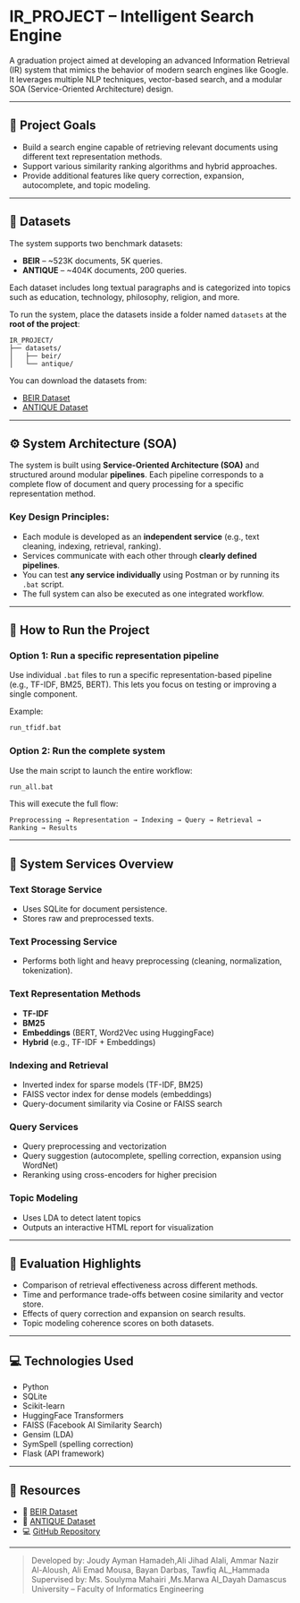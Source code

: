 
# IR_PROJECT – Intelligent Search Engine

A graduation project aimed at developing an advanced Information Retrieval (IR) system that mimics the behavior of modern search engines like Google. It leverages multiple NLP techniques, vector-based search, and a modular SOA (Service-Oriented Architecture) design.

---

## 🎯 Project Goals

- Build a search engine capable of retrieving relevant documents using different text representation methods.
- Support various similarity ranking algorithms and hybrid approaches.
- Provide additional features like query correction, expansion, autocomplete, and topic modeling.

---

## 📂 Datasets

The system supports two benchmark datasets:

- **BEIR** – ~523K documents, 5K queries.
- **ANTIQUE** – ~404K documents, 200 queries.

Each dataset includes long textual paragraphs and is categorized into topics such as education, technology, philosophy, religion, and more.

To run the system, place the datasets inside a folder named `datasets` at the **root of the project**:

```
IR_PROJECT/
├── datasets/
│   ├── beir/
│   └── antique/
```

You can download the datasets from:
- [BEIR Dataset](https://drive.google.com/drive/folders/1Q2TMOtzM8qTreqlwZbfsn57JDZsjYb9G)
- [ANTIQUE Dataset](https://drive.google.com/drive/folders/1KPkX8I8t5CD83Mzd7v0G0i9ZGRwP4FGB)

---

## ⚙️ System Architecture (SOA)

The system is built using **Service-Oriented Architecture (SOA)** and structured around modular **pipelines**. Each pipeline corresponds to a complete flow of document and query processing for a specific representation method.

### Key Design Principles:
- Each module is developed as an **independent service** (e.g., text cleaning, indexing, retrieval, ranking).
- Services communicate with each other through **clearly defined pipelines**.
- You can test **any service individually** using Postman or by running its `.bat` script.
- The full system can also be executed as one integrated workflow.

---

## 🔧 How to Run the Project

### Option 1: Run a specific representation pipeline

Use individual `.bat` files to run a specific representation-based pipeline (e.g., TF-IDF, BM25, BERT). This lets you focus on testing or improving a single component.

Example:
```bash
run_tfidf.bat
```

### Option 2: Run the complete system

Use the main script to launch the entire workflow:
```bash
run_all.bat
```

This will execute the full flow:
```
Preprocessing → Representation → Indexing → Query → Retrieval → Ranking → Results
```

---

## 🔹 System Services Overview

### Text Storage Service
- Uses SQLite for document persistence.
- Stores raw and preprocessed texts.

### Text Processing Service
- Performs both light and heavy preprocessing (cleaning, normalization, tokenization).

### Text Representation Methods
- **TF-IDF**
- **BM25**
- **Embeddings** (BERT, Word2Vec using HuggingFace)
- **Hybrid** (e.g., TF-IDF + Embeddings)

### Indexing and Retrieval
- Inverted index for sparse models (TF-IDF, BM25)
- FAISS vector index for dense models (embeddings)
- Query-document similarity via Cosine or FAISS search

### Query Services
- Query preprocessing and vectorization
- Query suggestion (autocomplete, spelling correction, expansion using WordNet)
- Reranking using cross-encoders for higher precision

### Topic Modeling
- Uses LDA to detect latent topics
- Outputs an interactive HTML report for visualization

---


## 🧪 Evaluation Highlights

- Comparison of retrieval effectiveness across different methods.
- Time and performance trade-offs between cosine similarity and vector store.
- Effects of query correction and expansion on search results.
- Topic modeling coherence scores on both datasets.

---

## 💻 Technologies Used

- Python
- SQLite
- Scikit-learn
- HuggingFace Transformers
- FAISS (Facebook AI Similarity Search)
- Gensim (LDA)
- SymSpell (spelling correction)
- Flask (API framework)

---

## 🔗 Resources

- 📂 [BEIR Dataset](https://drive.google.com/drive/folders/1Q2TMOtzM8qTreqlwZbfsn57JDZsjYb9G)
- 📂 [ANTIQUE Dataset](https://drive.google.com/drive/folders/1KPkX8I8t5CD83Mzd7v0G0i9ZGRwP4FGB)
- 💻 [GitHub Repository](https://github.com/joudyha/IR_PROJECT.git)

---

> Developed by: Joudy Ayman Hamadeh,Ali Jihad Alali, Ammar Nazir Al-Aloush, Ali Emad Mousa, Bayan Darbas, Tawfiq AL_Hammada
> Supervised by: Ms. Soulyma Mahairi ,Ms.Marwa Al_Dayah
> Damascus University – Faculty of Informatics Engineering
